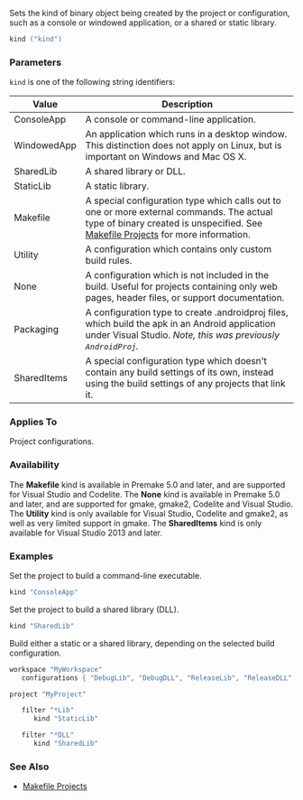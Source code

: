 Sets the kind of binary object being created by the project or configuration, such as a console or windowed application, or a shared or static library.

```lua
kind ("kind")
```

### Parameters ###

`kind` is one of the following string identifiers:

| Value       | Description                                             |
|-------------|---------------------------------------------------------|
| ConsoleApp  | A console or command-line application.                  |
| WindowedApp | An application which runs in a desktop window. This distinction does not apply on Linux, but is important on Windows and Mac OS X. |
| SharedLib   | A shared library or DLL.                                |
| StaticLib   | A static library.                                       |
| Makefile    | A special configuration type which calls out to one or more external commands. The actual type of binary created is unspecified. See [Makefile Projects](Makefile-Projects.md) for more information. |
| Utility     | A configuration which contains only custom build rules. |
| None        | A configuration which is not included in the build. Useful for projects containing only web pages, header files, or support documentation. |
| Packaging   | A configuration type to create .androidproj files, which build the apk in an Android application under Visual Studio. _Note, this was previously `AndroidProj`._ |
| SharedItems | A special configuration type which doesn't contain any build settings of its own, instead using the build settings of any projects that link it. |


### Applies To ###

Project configurations.

### Availability ###

The **Makefile** kind is available in Premake 5.0 and later, and are supported for Visual Studio and Codelite.
The **None** kind is available in Premake 5.0 and later, and are supported for gmake, gmake2, Codelite and Visual Studio.
The **Utility** kind is only available for Visual Studio, Codelite and gmake2, as well as very limited support in gmake.
The **SharedItems** kind is only available for Visual Studio 2013 and later.

### Examples ###

Set the project to build a command-line executable.

```lua
kind "ConsoleApp"
```

Set the project to build a shared library (DLL).

```lua
kind "SharedLib"
```

Build either a static or a shared library, depending on the selected build configuration.

```lua
workspace "MyWorkspace"
   configurations { "DebugLib", "DebugDLL", "ReleaseLib", "ReleaseDLL" }

project "MyProject"

   filter "*Lib"
      kind "StaticLib"

   filter "*DLL"
      kind "SharedLib"
```

### See Also ###

* [Makefile Projects](Makefile-Projects.md)